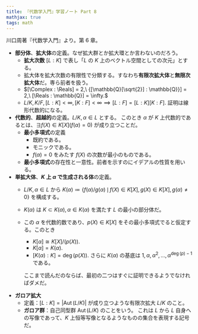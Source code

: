 ```yaml
---
title: 『代数学入門』学習ノート Part 8
mathjax: true
tags: math
---
```


川口周著『代数学入門』より。第 6 章。

* **部分体**、**拡大体**の定義。なぜ拡大群とか拡大環とか言わないのだろう。
  * **拡大次数** $[L : K]$ で表し「$L$ の $K$ 上のベクトル空間としての次元」とする。
  * 拡大体を拡大次数の有限性で分類する。すなわち**有限次拡大体**と**無限次拡大体**だ。専ら前者を扱う。
  * $[\Complex : \Reals] = 2,\ {[\mathbb{Q}[\sqrt{2}] : \mathbb{Q}}] = 2,\ [\Reals : \mathbb{Q}] = \infty.$
  * $L/K, K/F, [L : K] \lt \infty, [K : F] \lt \infty \implies [L : F] = [L : K][K : F].$ 証明は線形代数的になる。
* **代数的**、**超越的**の定義。$L/K, \alpha \in L$ とする。
  このとき $\alpha$ が $K$ 上代数的であるとは、$\exists f(X) \in K[X] (f(\alpha) = 0)$ が成り立つことだ。
  * **最小多項式**の定義
    * 既約である。
    * モニックである。
    * $f(\alpha) = 0$ をみたす $f(X)$ の次数が最小のものである。
  * **最小多項式**の存在性と一意性。前者を示すのにイデアルの性質を用いる。
* **単拡大体**、**$K$ 上 $\alpha$ で生成される体**の定義。
  * $L/K, \alpha \in L$ から $K(\alpha) \coloneqq \lbrace f(\alpha)/g(\alpha)\,\mid\,f(X)\in K[X], g(X) \in K[X], g(\alpha) \ne 0\rbrace$ を構成する。
  * $K(\alpha)$ は $K \subset K(\alpha), \alpha \in K(\alpha)$ を満たす $L$ の最小の部分体だ。
  * この $\alpha$ を代数的数であり、$p(X) \in K[X]$ をその最小多項式でると仮定する。このとき
    * $K[\alpha] \cong K[X]/(p(X)).$
    * $K[\alpha] = K(\alpha).$
    * $[K(\alpha) : K] = \deg(p(X))$. さらに $K(\alpha)$ の基底は
      $1, \alpha, \alpha^2, \dots, \alpha^{\deg(p) - 1}$ である。

    ここまで読んだのならば、最初の二つはすぐに証明できるようでなければダメだ。
* **ガロア拡大**
  * 定義：$[L : K] = \lvert\operatorname{Aut}(L/K)\rvert$ が成り立つような有限次拡大 $L/K$ のこと。
  * **ガロア群**：自己同型群 $\operatorname{Aut}(L/K)$ のことをいう。
    これは $L$ から $L$ 自身への写像であって、$K$ 上恒等写像となるようなものの集合を表現する記号だ。
